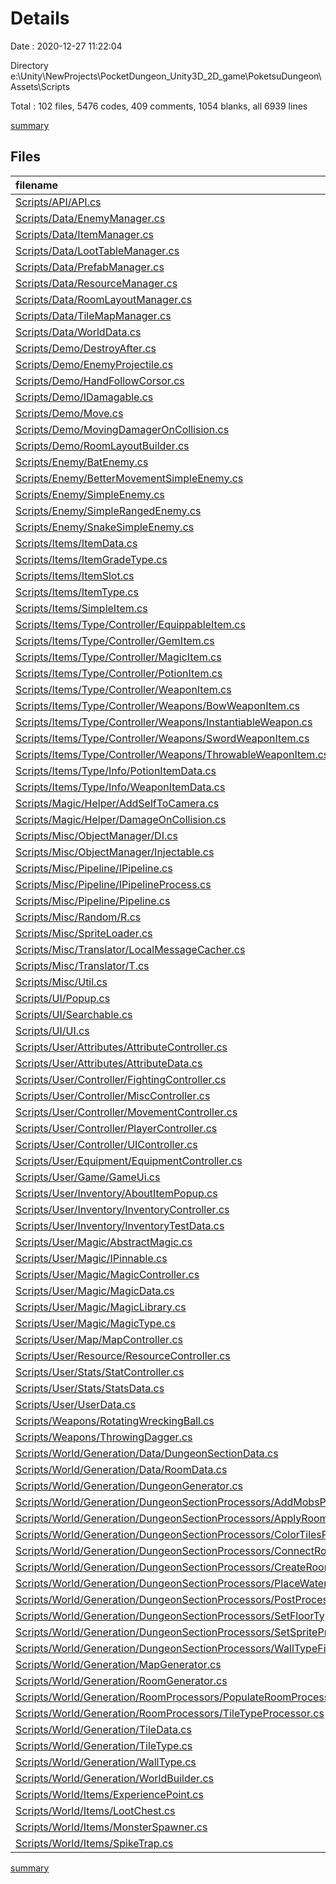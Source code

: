 # Details

Date : 2020-12-27 11:22:04

Directory e:\Unity\NewProjects\PocketDungeon_Unity3D_2D_game\PoketsuDungeon\Assets\Scripts

Total : 102 files,  5476 codes, 409 comments, 1054 blanks, all 6939 lines

[summary](results.md)

## Files
| filename | language | code | comment | blank | total |
| :--- | :--- | ---: | ---: | ---: | ---: |
| [Scripts/API/API.cs](/Scripts/API/API.cs) | C# | 12 | 2 | 5 | 19 |
| [Scripts/Data/EnemyManager.cs](/Scripts/Data/EnemyManager.cs) | C# | 59 | 0 | 8 | 67 |
| [Scripts/Data/ItemManager.cs](/Scripts/Data/ItemManager.cs) | C# | 78 | 0 | 12 | 90 |
| [Scripts/Data/LootTableManager.cs](/Scripts/Data/LootTableManager.cs) | C# | 41 | 0 | 4 | 45 |
| [Scripts/Data/PrefabManager.cs](/Scripts/Data/PrefabManager.cs) | C# | 45 | 0 | 8 | 53 |
| [Scripts/Data/ResourceManager.cs](/Scripts/Data/ResourceManager.cs) | C# | 51 | 0 | 9 | 60 |
| [Scripts/Data/RoomLayoutManager.cs](/Scripts/Data/RoomLayoutManager.cs) | C# | 64 | 2 | 12 | 78 |
| [Scripts/Data/TileMapManager.cs](/Scripts/Data/TileMapManager.cs) | C# | 58 | 34 | 15 | 107 |
| [Scripts/Data/WorldData.cs](/Scripts/Data/WorldData.cs) | C# | 12 | 2 | 5 | 19 |
| [Scripts/Demo/DestroyAfter.cs](/Scripts/Demo/DestroyAfter.cs) | C# | 11 | 0 | 3 | 14 |
| [Scripts/Demo/EnemyProjectile.cs](/Scripts/Demo/EnemyProjectile.cs) | C# | 14 | 0 | 2 | 16 |
| [Scripts/Demo/HandFollowCorsor.cs](/Scripts/Demo/HandFollowCorsor.cs) | C# | 17 | 1 | 4 | 22 |
| [Scripts/Demo/IDamagable.cs](/Scripts/Demo/IDamagable.cs) | C# | 12 | 0 | 2 | 14 |
| [Scripts/Demo/Move.cs](/Scripts/Demo/Move.cs) | C# | 18 | 0 | 3 | 21 |
| [Scripts/Demo/MovingDamagerOnCollision.cs](/Scripts/Demo/MovingDamagerOnCollision.cs) | C# | 19 | 0 | 3 | 22 |
| [Scripts/Demo/RoomLayoutBuilder.cs](/Scripts/Demo/RoomLayoutBuilder.cs) | C# | 0 | 69 | 16 | 85 |
| [Scripts/Enemy/BatEnemy.cs](/Scripts/Enemy/BatEnemy.cs) | C# | 56 | 1 | 8 | 65 |
| [Scripts/Enemy/BetterMovementSimpleEnemy.cs](/Scripts/Enemy/BetterMovementSimpleEnemy.cs) | C# | 100 | 29 | 27 | 156 |
| [Scripts/Enemy/SimpleEnemy.cs](/Scripts/Enemy/SimpleEnemy.cs) | C# | 159 | 4 | 34 | 197 |
| [Scripts/Enemy/SimpleRangedEnemy.cs](/Scripts/Enemy/SimpleRangedEnemy.cs) | C# | 37 | 0 | 7 | 44 |
| [Scripts/Enemy/SnakeSimpleEnemy.cs](/Scripts/Enemy/SnakeSimpleEnemy.cs) | C# | 68 | 0 | 13 | 81 |
| [Scripts/Items/ItemData.cs](/Scripts/Items/ItemData.cs) | C# | 57 | 3 | 10 | 70 |
| [Scripts/Items/ItemGradeType.cs](/Scripts/Items/ItemGradeType.cs) | C# | 7 | 0 | 0 | 7 |
| [Scripts/Items/ItemSlot.cs](/Scripts/Items/ItemSlot.cs) | C# | 21 | 0 | 2 | 23 |
| [Scripts/Items/ItemType.cs](/Scripts/Items/ItemType.cs) | C# | 17 | 0 | 0 | 17 |
| [Scripts/Items/SimpleItem.cs](/Scripts/Items/SimpleItem.cs) | C# | 23 | 1 | 9 | 33 |
| [Scripts/Items/Type/Controller/EquippableItem.cs](/Scripts/Items/Type/Controller/EquippableItem.cs) | C# | 39 | 0 | 9 | 48 |
| [Scripts/Items/Type/Controller/GemItem.cs](/Scripts/Items/Type/Controller/GemItem.cs) | C# | 35 | 0 | 9 | 44 |
| [Scripts/Items/Type/Controller/MagicItem.cs](/Scripts/Items/Type/Controller/MagicItem.cs) | C# | 13 | 0 | 3 | 16 |
| [Scripts/Items/Type/Controller/PotionItem.cs](/Scripts/Items/Type/Controller/PotionItem.cs) | C# | 45 | 1 | 8 | 54 |
| [Scripts/Items/Type/Controller/WeaponItem.cs](/Scripts/Items/Type/Controller/WeaponItem.cs) | C# | 35 | 1 | 6 | 42 |
| [Scripts/Items/Type/Controller/Weapons/BowWeaponItem.cs](/Scripts/Items/Type/Controller/Weapons/BowWeaponItem.cs) | C# | 33 | 0 | 7 | 40 |
| [Scripts/Items/Type/Controller/Weapons/InstantiableWeapon.cs](/Scripts/Items/Type/Controller/Weapons/InstantiableWeapon.cs) | C# | 27 | 0 | 6 | 33 |
| [Scripts/Items/Type/Controller/Weapons/SwordWeaponItem.cs](/Scripts/Items/Type/Controller/Weapons/SwordWeaponItem.cs) | C# | 46 | 1 | 10 | 57 |
| [Scripts/Items/Type/Controller/Weapons/ThrowableWeaponItem.cs](/Scripts/Items/Type/Controller/Weapons/ThrowableWeaponItem.cs) | C# | 29 | 1 | 7 | 37 |
| [Scripts/Items/Type/Info/PotionItemData.cs](/Scripts/Items/Type/Info/PotionItemData.cs) | C# | 19 | 0 | 4 | 23 |
| [Scripts/Items/Type/Info/WeaponItemData.cs](/Scripts/Items/Type/Info/WeaponItemData.cs) | C# | 17 | 0 | 4 | 21 |
| [Scripts/Magic/Helper/AddSelfToCamera.cs](/Scripts/Magic/Helper/AddSelfToCamera.cs) | C# | 11 | 0 | 2 | 13 |
| [Scripts/Magic/Helper/DamageOnCollision.cs](/Scripts/Magic/Helper/DamageOnCollision.cs) | C# | 51 | 0 | 11 | 62 |
| [Scripts/Misc/ObjectManager/DI.cs](/Scripts/Misc/ObjectManager/DI.cs) | C# | 17 | 5 | 5 | 27 |
| [Scripts/Misc/ObjectManager/Injectable.cs](/Scripts/Misc/ObjectManager/Injectable.cs) | C# | 21 | 0 | 4 | 25 |
| [Scripts/Misc/Pipeline/IPipeline.cs](/Scripts/Misc/Pipeline/IPipeline.cs) | C# | 7 | 0 | 1 | 8 |
| [Scripts/Misc/Pipeline/IPipelineProcess.cs](/Scripts/Misc/Pipeline/IPipelineProcess.cs) | C# | 9 | 15 | 4 | 28 |
| [Scripts/Misc/Pipeline/Pipeline.cs](/Scripts/Misc/Pipeline/Pipeline.cs) | C# | 34 | 6 | 9 | 49 |
| [Scripts/Misc/Random/R.cs](/Scripts/Misc/Random/R.cs) | C# | 33 | 0 | 7 | 40 |
| [Scripts/Misc/SpriteLoader.cs](/Scripts/Misc/SpriteLoader.cs) | C# | 21 | 0 | 6 | 27 |
| [Scripts/Misc/Translator/LocalMessageCacher.cs](/Scripts/Misc/Translator/LocalMessageCacher.cs) | C# | 20 | 0 | 5 | 25 |
| [Scripts/Misc/Translator/T.cs](/Scripts/Misc/Translator/T.cs) | C# | 28 | 22 | 5 | 55 |
| [Scripts/Misc/Util.cs](/Scripts/Misc/Util.cs) | C# | 59 | 0 | 12 | 71 |
| [Scripts/UI/Popup.cs](/Scripts/UI/Popup.cs) | C# | 69 | 0 | 11 | 80 |
| [Scripts/UI/Searchable.cs](/Scripts/UI/Searchable.cs) | C# | 21 | 0 | 3 | 24 |
| [Scripts/UI/UI.cs](/Scripts/UI/UI.cs) | C# | 56 | 0 | 11 | 67 |
| [Scripts/User/Attributes/AttributeController.cs](/Scripts/User/Attributes/AttributeController.cs) | C# | 142 | 5 | 32 | 179 |
| [Scripts/User/Attributes/AttributeData.cs](/Scripts/User/Attributes/AttributeData.cs) | C# | 65 | 6 | 10 | 81 |
| [Scripts/User/Controller/FightingController.cs](/Scripts/User/Controller/FightingController.cs) | C# | 62 | 1 | 10 | 73 |
| [Scripts/User/Controller/MiscController.cs](/Scripts/User/Controller/MiscController.cs) | C# | 11 | 0 | 2 | 13 |
| [Scripts/User/Controller/MovementController.cs](/Scripts/User/Controller/MovementController.cs) | C# | 98 | 15 | 30 | 143 |
| [Scripts/User/Controller/PlayerController.cs](/Scripts/User/Controller/PlayerController.cs) | C# | 13 | 15 | 6 | 34 |
| [Scripts/User/Controller/UIController.cs](/Scripts/User/Controller/UIController.cs) | C# | 118 | 0 | 16 | 134 |
| [Scripts/User/Equipment/EquipmentController.cs](/Scripts/User/Equipment/EquipmentController.cs) | C# | 207 | 37 | 27 | 271 |
| [Scripts/User/Game/GameUi.cs](/Scripts/User/Game/GameUi.cs) | C# | 58 | 0 | 11 | 69 |
| [Scripts/User/Inventory/AboutItemPopup.cs](/Scripts/User/Inventory/AboutItemPopup.cs) | C# | 13 | 0 | 3 | 16 |
| [Scripts/User/Inventory/InventoryController.cs](/Scripts/User/Inventory/InventoryController.cs) | C# | 169 | 23 | 35 | 227 |
| [Scripts/User/Inventory/InventoryTestData.cs](/Scripts/User/Inventory/InventoryTestData.cs) | C# | 20 | 0 | 3 | 23 |
| [Scripts/User/Magic/AbstractMagic.cs](/Scripts/User/Magic/AbstractMagic.cs) | C# | 44 | 1 | 10 | 55 |
| [Scripts/User/Magic/IPinnable.cs](/Scripts/User/Magic/IPinnable.cs) | C# | 21 | 0 | 3 | 24 |
| [Scripts/User/Magic/MagicController.cs](/Scripts/User/Magic/MagicController.cs) | C# | 235 | 10 | 40 | 285 |
| [Scripts/User/Magic/MagicData.cs](/Scripts/User/Magic/MagicData.cs) | C# | 41 | 0 | 6 | 47 |
| [Scripts/User/Magic/MagicLibrary.cs](/Scripts/User/Magic/MagicLibrary.cs) | C# | 13 | 0 | 3 | 16 |
| [Scripts/User/Magic/MagicType.cs](/Scripts/User/Magic/MagicType.cs) | C# | 21 | 3 | 5 | 29 |
| [Scripts/User/Map/MapController.cs](/Scripts/User/Map/MapController.cs) | C# | 23 | 0 | 5 | 28 |
| [Scripts/User/Resource/ResourceController.cs](/Scripts/User/Resource/ResourceController.cs) | C# | 136 | 0 | 21 | 157 |
| [Scripts/User/Stats/StatController.cs](/Scripts/User/Stats/StatController.cs) | C# | 11 | 1 | 2 | 14 |
| [Scripts/User/Stats/StatsData.cs](/Scripts/User/Stats/StatsData.cs) | C# | 27 | 0 | 6 | 33 |
| [Scripts/User/UserData.cs](/Scripts/User/UserData.cs) | C# | 101 | 0 | 14 | 115 |
| [Scripts/Weapons/RotatingWreckingBall.cs](/Scripts/Weapons/RotatingWreckingBall.cs) | C# | 35 | 5 | 11 | 51 |
| [Scripts/Weapons/ThrowingDagger.cs](/Scripts/Weapons/ThrowingDagger.cs) | C# | 47 | 0 | 6 | 53 |
| [Scripts/World/Generation/Data/DungeonSectionData.cs](/Scripts/World/Generation/Data/DungeonSectionData.cs) | C# | 31 | 0 | 8 | 39 |
| [Scripts/World/Generation/Data/RoomData.cs](/Scripts/World/Generation/Data/RoomData.cs) | C# | 39 | 1 | 10 | 50 |
| [Scripts/World/Generation/DungeonGenerator.cs](/Scripts/World/Generation/DungeonGenerator.cs) | C# | 109 | 8 | 21 | 138 |
| [Scripts/World/Generation/DungeonSectionProcessors/AddMobsProcessor.cs](/Scripts/World/Generation/DungeonSectionProcessors/AddMobsProcessor.cs) | C# | 49 | 0 | 9 | 58 |
| [Scripts/World/Generation/DungeonSectionProcessors/ApplyRoomTilesProcessor.cs](/Scripts/World/Generation/DungeonSectionProcessors/ApplyRoomTilesProcessor.cs) | C# | 31 | 1 | 5 | 37 |
| [Scripts/World/Generation/DungeonSectionProcessors/ColorTilesProcessor.cs](/Scripts/World/Generation/DungeonSectionProcessors/ColorTilesProcessor.cs) | C# | 40 | 2 | 11 | 53 |
| [Scripts/World/Generation/DungeonSectionProcessors/ConnectRoomsProcessor.cs](/Scripts/World/Generation/DungeonSectionProcessors/ConnectRoomsProcessor.cs) | C# | 64 | 5 | 14 | 83 |
| [Scripts/World/Generation/DungeonSectionProcessors/CreateRoomProcessor.cs](/Scripts/World/Generation/DungeonSectionProcessors/CreateRoomProcessor.cs) | C# | 73 | 3 | 16 | 92 |
| [Scripts/World/Generation/DungeonSectionProcessors/PlaceWaterProcessor.cs](/Scripts/World/Generation/DungeonSectionProcessors/PlaceWaterProcessor.cs) | C# | 56 | 0 | 10 | 66 |
| [Scripts/World/Generation/DungeonSectionProcessors/PostProcessProcessor.cs](/Scripts/World/Generation/DungeonSectionProcessors/PostProcessProcessor.cs) | C# | 52 | 0 | 7 | 59 |
| [Scripts/World/Generation/DungeonSectionProcessors/SetFloorTypeProcessor.cs](/Scripts/World/Generation/DungeonSectionProcessors/SetFloorTypeProcessor.cs) | C# | 116 | 3 | 21 | 140 |
| [Scripts/World/Generation/DungeonSectionProcessors/SetSpriteProcessor.cs](/Scripts/World/Generation/DungeonSectionProcessors/SetSpriteProcessor.cs) | C# | 33 | 0 | 5 | 38 |
| [Scripts/World/Generation/DungeonSectionProcessors/WallTypeFixerProcessor.cs](/Scripts/World/Generation/DungeonSectionProcessors/WallTypeFixerProcessor.cs) | C# | 286 | 44 | 38 | 368 |
| [Scripts/World/Generation/MapGenerator.cs](/Scripts/World/Generation/MapGenerator.cs) | C# | 12 | 2 | 5 | 19 |
| [Scripts/World/Generation/RoomGenerator.cs](/Scripts/World/Generation/RoomGenerator.cs) | C# | 341 | 10 | 78 | 429 |
| [Scripts/World/Generation/RoomProcessors/PopulateRoomProcessor.cs](/Scripts/World/Generation/RoomProcessors/PopulateRoomProcessor.cs) | C# | 156 | 2 | 19 | 177 |
| [Scripts/World/Generation/RoomProcessors/TileTypeProcessor.cs](/Scripts/World/Generation/RoomProcessors/TileTypeProcessor.cs) | C# | 35 | 2 | 5 | 42 |
| [Scripts/World/Generation/TileData.cs](/Scripts/World/Generation/TileData.cs) | C# | 19 | 0 | 2 | 21 |
| [Scripts/World/Generation/TileType.cs](/Scripts/World/Generation/TileType.cs) | C# | 16 | 0 | 2 | 18 |
| [Scripts/World/Generation/WallType.cs](/Scripts/World/Generation/WallType.cs) | C# | 31 | 0 | 2 | 33 |
| [Scripts/World/Generation/WorldBuilder.cs](/Scripts/World/Generation/WorldBuilder.cs) | C# | 12 | 2 | 5 | 19 |
| [Scripts/World/Items/ExperiencePoint.cs](/Scripts/World/Items/ExperiencePoint.cs) | C# | 16 | 0 | 2 | 18 |
| [Scripts/World/Items/LootChest.cs](/Scripts/World/Items/LootChest.cs) | C# | 162 | 2 | 30 | 194 |
| [Scripts/World/Items/MonsterSpawner.cs](/Scripts/World/Items/MonsterSpawner.cs) | C# | 78 | 0 | 16 | 94 |
| [Scripts/World/Items/SpikeTrap.cs](/Scripts/World/Items/SpikeTrap.cs) | C# | 37 | 0 | 6 | 43 |

[summary](results.md)